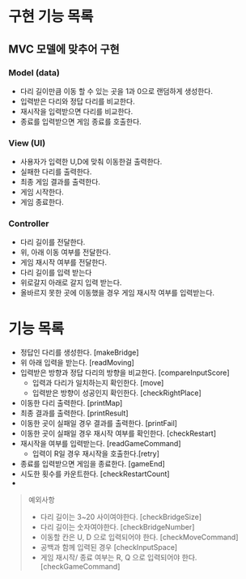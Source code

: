 # 구현 기능 목록

## MVC 모델에 맞추어 구현

### Model (data)
- 다리 길이만큼 이동 할 수 있는 곳을 1과 0으로 랜덤하게 생성한다.
- 입력받은 다리와 정답 다리를 비교한다.
- 재시작을 입력받으면 다리를 비교한다.
- 종료를 입력받으면 게임 종료를 호출한다.

### View (UI)
- 사용자가 입력한 U,D에 맞춰 이동한걸 출력한다.
- 실패한 다리를 출력한다.
- 최종 게임 결과를 출력한다.
- 게임 시작한다.
- 게임 종료한다.

### Controller 
- 다리 길이를 전달한다.
- 위, 아래 이동 여부를 전달한다.
- 게임 재시작 여부를 전달한다.
- 다리 길이를 입력 받는다
- 위로갈지 아래로 갈지 입력 받는다.
- 올바르지 못한 곳에 이동했을 경우 게임 재시작 여부를 입력받는다.

# 기능 목록
- 정답인 다리를 생성한다. [makeBridge]
- 위 아래 입력을 받는다. [readMoving]
- 입력받은 방향과 정답 다리의 방향을 비교한다. [compareInputScore]
    - 입력과 다리가 일치하는지 확인한다. [move]
    - 입력받은 방향이 성공인지 확인한다. [checkRightPlace]
- 이동한 다리 출력한다. [printMap]
- 최종 결과를 출력한다. [printResult]
- 이동한 곳이 실패일 경우 결과를 출력한다. [printFail]
- 이동한 곳이 실패일 경우 재시작 여부를 확인한다. [checkRestart]
- 재시작을 여부를 입력받는다. [readGameCommand]
    - 입력이 R일 경우 재시작을 호출한다.[retry]
- 종료를 입력받으면 게임을 종료한다. [gameEnd]
- 시도한 횟수를 카운트한다. [checkRestartCount]
- 

> 예외사항 
> - 다리 길이는 3~20 사이여야한다. [checkBridgeSize]
> - 다리 길이는 숫자여야한다. [checkBridgeNumber]
> - 이동할 칸은 U, D 으로 입력되어야 한다. [checkMoveCommand]
> - 공백과 함께 입력된 경우 [checkInputSpace]
> - 게임 재시작/ 종료 여부는 R, Q 으로 입력되어야 한다. [checkGameCommand]